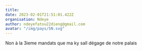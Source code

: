 ```yaml
---
title: 
date: 2023-02-01T21:51:01.422Z
organisation: Ndeye
author: ndeyefatou22dieng@gmail.com
avatar: "/img/pays/SN.svg"
---
```


Non à la 3ieme mandats que ma ky sall dégage de notre palais 